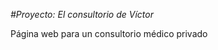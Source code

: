 <em>#Proyecto: El consultorio de Víctor </em>

<p>Página web para un consultorio médico privado</p>
